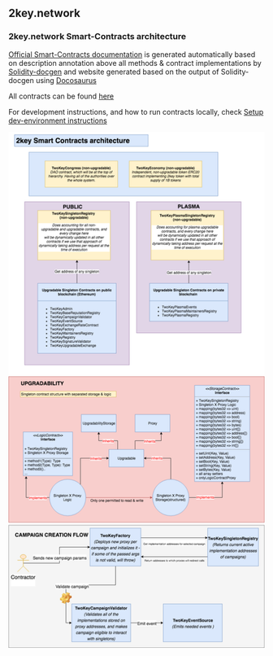 ## 2key.network 

### 2key.network Smart-Contracts architecture

[Official Smart-Contracts documentation](https://2key.github.io/contracts) is generated automatically based on description annotation
above all methods & contract implementations by [Solidity-docgen](https://github.com/OpenZeppelin/solidity-docgen) 
and website generated based on the output of Solidity-docgen using [Docosaurus](https://github.com/facebook/Docusaurus)


All contracts can be found [here](contracts/2key)

For development instructions, and how to run contracts locally, check [Setup dev-environment instructions](readmes/SetupDevEnv.md)

 
![TwoKeyInfrastructure](SC-architecture.png)
